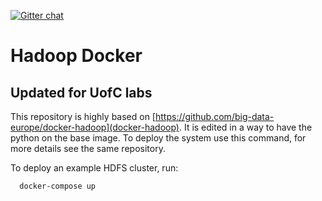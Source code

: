[![Gitter chat](https://badges.gitter.im/gitterHQ/gitter.png)](https://gitter.im/big-data-europe/Lobby)

# Hadoop Docker

## Updated for UofC labs
This repository is highly based on [https://github.com/big-data-europe/docker-hadoop](docker-hadoop). It is edited in a way to have the python on the base image. To deploy the system use this command, for more details see the same repository.

To deploy an example HDFS cluster, run:
```
  docker-compose up
```